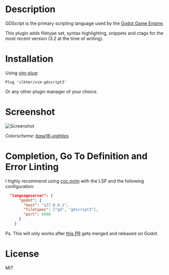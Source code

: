 # Description
GDScript is the primary scripting language used by the [Godot Game Engine](https://godotengine.org/).

This plugin adds filetype set, syntax highlighting, snippets and ctags for the most recent version (3.2 at the time of writing).

# Installation
Using [vim-plug](https://github.com/junegunn/vim-plug):

    Plug 'clktmr/vim-gdscript3'
    
Or any other plugin manager of your choice.

# Screenshot
![Screenshot](screenshot.png)

*Colorscheme: [base16-eighties](https://github.com/chriskempson/base16-vim)*

# Completion, Go To Definition and Error Linting
I highly recommend using [coc.nvim](https://github.com/neoclide/coc.nvim) with the LSP and the following configuration:
```json
  "languageserver": {
      "godot": {
        "host": "127.0.0.1",
        "filetypes": ["gd", "gdscript3"],
        "port": 6008
      }
    }
```
Ps. This will only works after [this PR](https://github.com/godotengine/godot/pull/35864) gets merged and released on Godot.

# License
MIT
